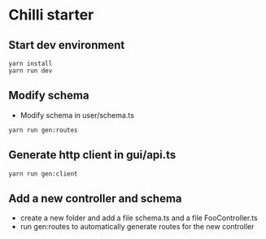 # Chilli starter

## Start dev environment
```
yarn install
yarn run dev
```

## Modify schema
- Modify schema in user/schema.ts
```
yarn run gen:routes
```

## Generate http client in gui/api.ts
```
yarn run gen:client
```

## Add a new controller and schema
- create a new folder and add a file schema.ts and a file FooController.ts
- run gen:routes to automatically generate routes for the new controller